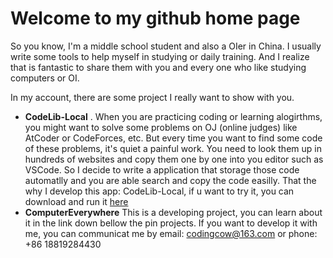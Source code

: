 # Welcome to my github home page

So you know, I'm a middle school student and also a OIer in China. I usually write some tools to help myself in studying or daily training. And I realize that is fantastic to share them with you and every one who like studying computers or OI.

In my account, there are some project I really want to show with you. 

* **CodeLib-Local** . When you are practicing coding or learning alogirthms, you might want to solve some problems on OJ (online judges) like AtCoder or CodeForces, etc. But every time you want to find some code of these problems, it's quiet a painful work. You need to look them up in hundreds of websites and copy them one by one into you editor such as VSCode. So I decide to write a application that storage those code automatlly and you are able search and copy the code easilly. That the why I develop this app: CodeLib-Local, if u want to try it, you can download and run it [here](https://github.com/lixuannan/CodeLib-Local)
* **ComputerEverywhere** This is a developing project, you can learn about it in the link down bellow the pin projects. If you want to develop it with me, you can communicat me by email: codingcow@163.com or phone: +86 18819284430
